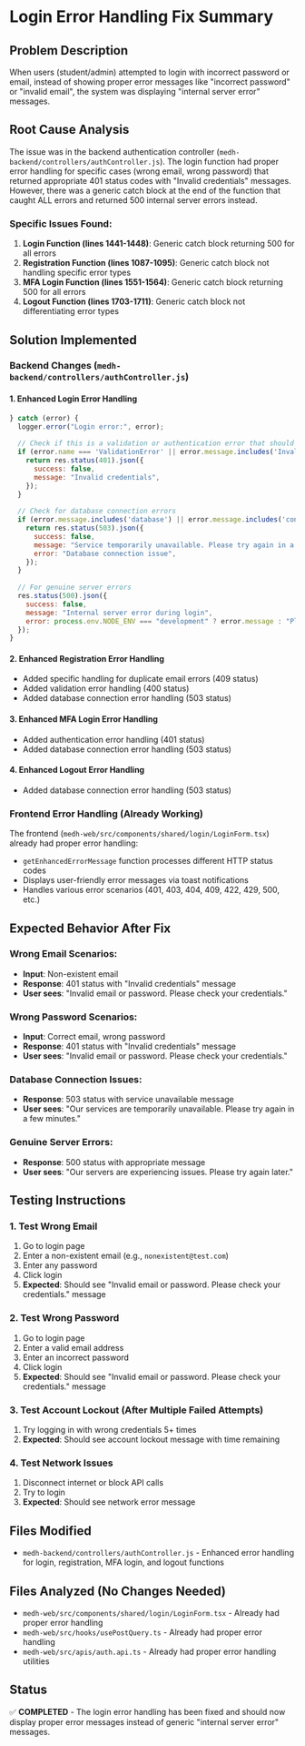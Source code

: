 # Login Error Handling Fix Summary

## Problem Description
When users (student/admin) attempted to login with incorrect password or email, instead of showing proper error messages like "incorrect password" or "invalid email", the system was displaying "internal server error" messages.

## Root Cause Analysis
The issue was in the backend authentication controller (`medh-backend/controllers/authController.js`). The login function had proper error handling for specific cases (wrong email, wrong password) that returned appropriate 401 status codes with "Invalid credentials" messages. However, there was a generic catch block at the end of the function that caught ALL errors and returned 500 internal server errors instead.

### Specific Issues Found:
1. **Login Function (lines 1441-1448)**: Generic catch block returning 500 for all errors
2. **Registration Function (lines 1087-1095)**: Generic catch block not handling specific error types
3. **MFA Login Function (lines 1551-1564)**: Generic catch block returning 500 for all errors
4. **Logout Function (lines 1703-1711)**: Generic catch block not differentiating error types

## Solution Implemented

### Backend Changes (`medh-backend/controllers/authController.js`)

#### 1. Enhanced Login Error Handling
```javascript
} catch (error) {
  logger.error("Login error:", error);
  
  // Check if this is a validation or authentication error that should not be treated as 500
  if (error.name === 'ValidationError' || error.message.includes('Invalid credentials') || error.message.includes('User not found')) {
    return res.status(401).json({
      success: false,
      message: "Invalid credentials",
    });
  }
  
  // Check for database connection errors
  if (error.message.includes('database') || error.message.includes('connection') || error.code === 'ECONNREFUSED') {
    return res.status(503).json({
      success: false,
      message: "Service temporarily unavailable. Please try again in a moment.",
      error: "Database connection issue",
    });
  }
  
  // For genuine server errors
  res.status(500).json({
    success: false,
    message: "Internal server error during login",
    error: process.env.NODE_ENV === "development" ? error.message : "Please try again later",
  });
}
```

#### 2. Enhanced Registration Error Handling
- Added specific handling for duplicate email errors (409 status)
- Added validation error handling (400 status)
- Added database connection error handling (503 status)

#### 3. Enhanced MFA Login Error Handling
- Added authentication error handling (401 status)
- Added database connection error handling (503 status)

#### 4. Enhanced Logout Error Handling
- Added database connection error handling (503 status)

### Frontend Error Handling (Already Working)
The frontend (`medh-web/src/components/shared/login/LoginForm.tsx`) already had proper error handling:
- `getEnhancedErrorMessage` function processes different HTTP status codes
- Displays user-friendly error messages via toast notifications
- Handles various error scenarios (401, 403, 404, 409, 422, 429, 500, etc.)

## Expected Behavior After Fix

### Wrong Email Scenarios:
- **Input**: Non-existent email
- **Response**: 401 status with "Invalid credentials" message
- **User sees**: "Invalid email or password. Please check your credentials."

### Wrong Password Scenarios:
- **Input**: Correct email, wrong password
- **Response**: 401 status with "Invalid credentials" message
- **User sees**: "Invalid email or password. Please check your credentials."

### Database Connection Issues:
- **Response**: 503 status with service unavailable message
- **User sees**: "Our services are temporarily unavailable. Please try again in a few minutes."

### Genuine Server Errors:
- **Response**: 500 status with appropriate message
- **User sees**: "Our servers are experiencing issues. Please try again later."

## Testing Instructions

### 1. Test Wrong Email
1. Go to login page
2. Enter a non-existent email (e.g., `nonexistent@test.com`)
3. Enter any password
4. Click login
5. **Expected**: Should see "Invalid email or password. Please check your credentials." message

### 2. Test Wrong Password
1. Go to login page
2. Enter a valid email address
3. Enter an incorrect password
4. Click login
5. **Expected**: Should see "Invalid email or password. Please check your credentials." message

### 3. Test Account Lockout (After Multiple Failed Attempts)
1. Try logging in with wrong credentials 5+ times
2. **Expected**: Should see account lockout message with time remaining

### 4. Test Network Issues
1. Disconnect internet or block API calls
2. Try to login
3. **Expected**: Should see network error message

## Files Modified
- `medh-backend/controllers/authController.js` - Enhanced error handling for login, registration, MFA login, and logout functions

## Files Analyzed (No Changes Needed)
- `medh-web/src/components/shared/login/LoginForm.tsx` - Already had proper error handling
- `medh-web/src/hooks/usePostQuery.ts` - Already had proper error handling
- `medh-web/src/apis/auth.api.ts` - Already had proper error handling utilities

## Status
✅ **COMPLETED** - The login error handling has been fixed and should now display proper error messages instead of generic "internal server error" messages.






